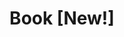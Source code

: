 ---
layout: default
title: "Book [New!]"
permalink: /book/
redirect_to: https://www.amazon.com/dp/B0C1WRN9VR
---